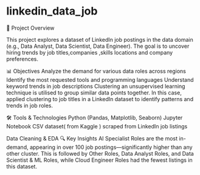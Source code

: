 # linkedin_data_job
📌 Project Overview

This project explores a dataset of LinkedIn job postings in the data domain (e.g., Data Analyst, Data Scientist, Data Engineer). 
The goal is to uncover hiring trends by job titles,companies ,skills locations and company preferences.

📊 Objectives
Analyze the demand for various data roles across regions
Identify the most requested tools and programming languages
Understand keyword trends in job descriptions
Clustering an unsupervised learning technique is utilised to group similar data points together. In this case, applied clustering to job titles in a LinkedIn dataset to identify patterns and trends in job roles.

🛠️ Tools & Technologies
Python (Pandas, Matplotlib, Seaborn)
Jupyter Notebook
CSV dataset( from Kaggle ) scraped from LinkedIn job listings

Data Cleaning & EDA
🔍 Key Insights
AI Specialist Roles are the most in-demand, appearing in over 100 job postings—significantly higher than any other cluster.
This is followed by Other Roles, Data Analyst Roles, and Data Scientist & ML Roles, while Cloud Engineer Roles had the fewest listings in this dataset.

